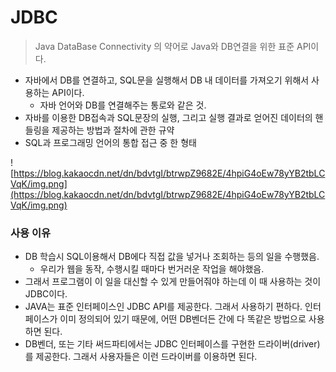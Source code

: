 # JDBC

> Java DataBase Connectivity 의 약어로 Java와 DB연결을 위한 표준 API이다.
> 
- 자바에서 DB를 연결하고, SQL문을 실행해서 DB 내 데이터를 가져오기 위해서 사용하는 API이다.
    - 자바 언어와 DB를 연결해주는 통로와 같은 것.
- 자바를 이용한 DB접속과 SQL문장의 실행, 그리고 실행 결과로 얻어진 데이터의 핸들링을 제공하는 방법과 절차에 관한 규약
- SQL과 프로그래밍 언어의 통합 접근 중 한 형태

![https://blog.kakaocdn.net/dn/bdvtgI/btrwpZ9682E/4hpiG4oEw78yYB2tbLCVqK/img.png](https://blog.kakaocdn.net/dn/bdvtgI/btrwpZ9682E/4hpiG4oEw78yYB2tbLCVqK/img.png)

### 사용 이유

- DB 학습시 SQL이용해서 DB에다 직접 값을 넣거나 조회하는 등의 일을 수행했음.
    - 우리가 웹을 동작, 수행시킬 때마다 번거러운 작업을 해야했음.
- 그래서 프로그램이 이 일을 대신할 수 있게 만들어줘야 하는데 이 때 사용하는 것이 JDBC이다.
- JAVA는 표준 인터페이스인 JDBC API를 제공한다. 그래서 사용하기 편하다. 인터페이스가 이미 정의되어 있기 때문에, 어떤 DB벤더든 간에 다 똑같은 방법으로 사용하면 된다.
- DB벤더, 또는 기타 써드파티에서는 JDBC 인터페이스를 구현한 드라이버(driver)를 제공한다. 그래서 사용자들은 이런 드라이버를 이용하면 된다.
